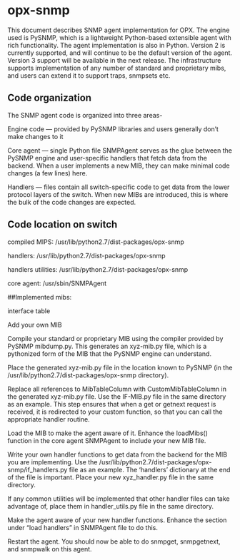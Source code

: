 # opx-snmp



This document describes SNMP agent implementation for
OPX.  The engine used is PySNMP, which is
a lightweight Python-based extensible agent with rich functionality.  The agent implementation is also in Python.
Version 2 is currently supported, and will continue to be the default version
of the agent.  Version 3 support will be
available in the next release. The infrastructure supports implementation of
any number of standard and proprietary mibs, and users can extend it to support
traps, snmpsets etc.



 



## Code organization



 



The SNMP agent code is organized into three areas-



 



Engine code — provided by PySNMP libraries and users
generally don’t make changes to it

Core agent — single Python file SNMPAgent serves as
the glue between the PySNMP engine and user-specific handlers that fetch data
from the backend. When a user implements a new MIB, they can make minimal code
changes (a few lines) here.

Handlers — files contain all switch-specific code to get data
from the lower protocol layers of the switch. When new MIBs are introduced,
this is where the bulk of the code changes are expected.







 



 



## Code location on switch



 



compiled MIPS:                 /usr/lib/python2.7/dist-packages/opx-snmp



handlers:                            /usr/lib/python2.7/dist-packages/opx-snmp



handlers utilities:              /usr/lib/python2.7/dist-packages/opx-snmp



core agent:                        /usr/sbin/SNMPAgent



 



##Implemented mibs:



 



interface table



 



Add your own MIB



 



Compile your standard or proprietary MIB using
the compiler provided by PySNMP mibdump.py.  This generates an xyz-mib.py
file, which is a pythonized form of the MIB that the PySNMP engine can
understand.

Place the generated xyz-mib.py file in the
location known to PySNMP (in the /usr/lib/python2.7/dist-packages/opx-snmp
directory). 

Replace all references to MibTableColumn with CustomMibTableColumn
in the generated xyz-mib.py file. Use the IF-MIB.py file in the same directory
as an example. This step ensures that when a get or getnext request is
received, it is redirected to your custom function, so that you can call the
appropriate handler routine.

Load the MIB to make the agent aware of it.
Enhance the loadMibs() function in the core agent SNMPAgent to include your new
MIB file.

Write your own handler functions to get data
from the backend for the MIB you are implementing.  Use the
/usr/lib/python2.7/dist-packages/opx-snmp/if_handlers.py file as an
example.  The ‘handlers’ dictionary at the end of the file is important. 
Place your new xyz_handler.py file in the same directory.

If any common utilities will be implemented
that other handler files can take advantage of, place them in handler_utils.py
file in the same directory. 

Make the agent aware of your new handler
functions.  Enhance the section under “load handlers” in SNMPAgent file to
do this.

Restart the agent. You should now be able to
do snmpget, snmpgetnext, and snmpwalk on this agent.

















 



